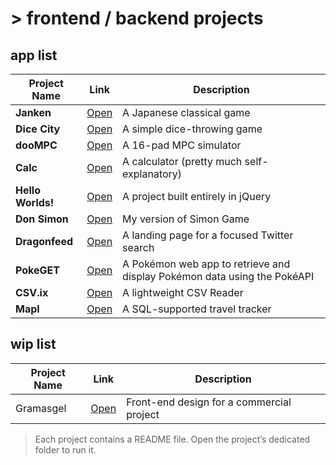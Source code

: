 # > frontend / backend projects

## app list

| Project Name | Link | Description |
|--------------|------|-------------|
| **Janken** | [Open](https://samarog.github.io/projects/14.1%20Janken/game.html) | A Japanese classical game |
| **Dice City** | [Open](https://samarog.github.io/projects/17.1%20Dice%20City/dicecity.html) | A simple dice-throwing game |
| **dooMPC** | [Open](https://samarog.github.io/projects/18.1%20MPC%20Sim/index.html) | A 16-pad MPC simulator |
| **Calc** | [Open](https://samarog.github.io/projects/18.2%20Calculator/index.html) | A calculator (pretty much self-explanatory) |
| **Hello Worlds!** | [Open](https://samarog.github.io/projects/19.1%20Hello%20Worlds!/index.html) | A project built entirely in jQuery |
| **Don Simon** | [Open](https://samarog.github.io/projects/19.2%20Simon%20Game/index.html) | My version of Simon Game |
| **Dragonfeed** | [Open](https://samarog.github.io/projects/29.0%20Dragonfeed/index.html) | A landing page for a focused Twitter search |
| **PokeGET** | [Open](https://samarog.github.io/projects/29.1%20PokeGET/app-v2.html) | A Pokémon web app to retrieve and display Pokémon data using the PokéAPI |
| **CSV.ix** | [Open](https://samarog.github.io/projects/29.5%20CSV.IX/app.html) | A lightweight CSV Reader |
| **Mapl** | [Open](https://projects-zo3k.onrender.com/) | A SQL-supported travel tracker |

## wip list

| Project Name | Link | Description |
|--------------|------|-------------|
| Gramasgel | [Open](https://samarog.github.io/projects/99.1%20Gramasgel/index.html) | Front-end design for a commercial project |

> Each project contains a README file. Open the project’s dedicated folder to run it.
